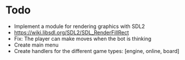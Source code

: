 # Todo
- Implement a module for rendering graphics with SDL2
- https://wiki.libsdl.org/SDL2/SDL_RenderFillRect
- Fix: The player can make moves when the bot is thinking
- Create main menu
- Create handlers for the different game types: [engine, online, board]
